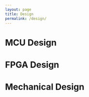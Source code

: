 ```yaml
---
layout: page
title: Design
permalink: /design/
---
```


# MCU Design

# FPGA Design

# Mechanical Design
